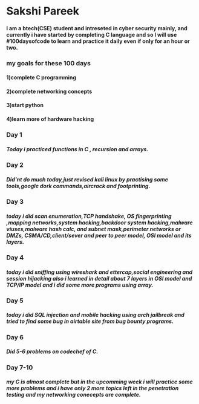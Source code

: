 # Sakshi Pareek
#### I am a btech(CSE) student and intreseted in cyber security mainly, and currently i have started by completing C language and so I will use #100daysofcode to learn and practice it daily even if only for an hour or two.
### my goals for these 100 days 
  #### 1)complete C programming 
  #### 2)complete networking concepts
  #### 3)start python 
  #### 4)learn more of hardware hacking 
### Day 1
##### Today i practiced functions in C , recursion and arrays. 
### Day 2
##### Did'nt do much today,just revised kali linux by practising some tools,google dork commands,aircrack and footprinting.
### Day 3
##### today i did scan enumeration,TCP handshake, OS fingerprinting ,mapping networks,system hacking,backdoor system hacking,malware viuses,malware hash calc, and subnet mask,perimeter networks or DMZs, CSMA/CD,client/sever and peer to peer model, OSI model and its layers.
### Day 4
##### today i did sniffing using wireshark and ettercap,social engineering and session hijacking also i learned in detail about 7 layers in OSI model and TCP/IP model and i did some more programs using array.
### Day 5
##### today i did SQL injection and mobile hacking using arch jailbreak and tried to find some bug in airtable site from bug bounty programs.
### Day 6  
##### Did 5-6 problems on codechef of C.
### Day 7-10
##### my C is almost complete but in the upcomming week i will practice some more problems  and i have only 2 more topics left in the penetration testing and my networking conecepts are complete.

